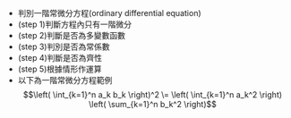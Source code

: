 - 判別一階常微分方程(ordinary differential equation)
- (step 1)判斷方程內只有一階微分
- (step 2)判斷是否為多變數函數
- (step 3)判別是否為常係數
- (step 4)判斷是否為齊性
- (step 5)根據情形作運算
- 以下為一階常微分方程範例
$$\left( \int_{k=1}^n a_k b_k \right)^2 \= \left( \int_{k=1}^n a_k^2 \right) \left( \sum_{k=1}^n b_k^2 \right)$$
